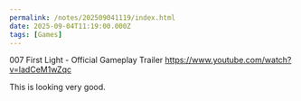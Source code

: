 ```yaml
---
permalink: /notes/202509041119/index.html
date: 2025-09-04T11:19:00.000Z
tags: [Games]
---
```


007 First Light - Official Gameplay Trailer https://www.youtube.com/watch?v=ladCeM1wZqc

This is looking very good.